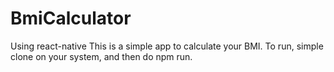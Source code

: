 # BmiCalculator
Using react-native
This is a simple app to calculate your BMI. 
To run, simple clone on your system, and then do npm run. 
